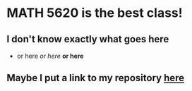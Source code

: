 # MATH 5620 is the best class!

## I don't know exactly what goes here

* or here
*or here*
**or here**

## Maybe I put a link to my repository [here](math5620)
